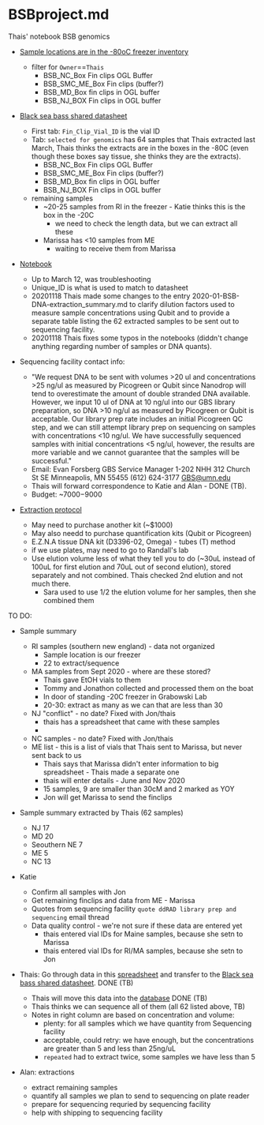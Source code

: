 # BSBproject.md
Thais' notebook BSB genomics

 * [Sample locations are in the -80oC freezer inventory](https://docs.google.com/spreadsheets/d/12TA0x9hPe6B8G34A2ID93ebjxdaGcEiMHAAajCyuQqo/edit?ts=5db7258c#gid=0)
   * filter for `Owner`==`Thais`
     * BSB_NC_Box Fin clips OGL Buffer
     * BSB_SMC_ME_Box Fin clips (buffer?)
     * BSB_MD_Box fin clips in OGL buffer
     * BSB_NJ_BOX Fin clips in OGL buffer

 
 * [Black sea bass shared datasheet](https://docs.google.com/spreadsheets/d/1nsb41ZlVDm029fumGS6wH2rgP8YyBvYq6LbtekpVMCk/edit#gid=0)
    * First tab: `Fin_Clip_Vial_ID` is the vial ID
    * Tab: `selected for genomics` has 64 samples that Thais extracted last March, Thais thinks the extracts are in the boxes in the -80C (even though these boxes say tissue, she thinks they are the extracts).
       * BSB_NC_Box Fin clips OGL Buffer
       * BSB_SMC_ME_Box Fin clips (buffer?)
       * BSB_MD_Box fin clips in OGL buffer
       * BSB_NJ_BOX Fin clips in OGL buffer
   * remaining samples
     * ~20-25 samples from RI in the freezer - Katie thinks this is the box in the -20C
       * we need to check the length data, but we can extract all these
     * Marissa has <10 samples from ME
       * waiting to receive them from Marissa
 
* [Notebook](https://github.com/thais-neu/BlackSeaBass_project/blob/master/lab_notebook/2020-01-BSB-DNA-extraction.md)
    * Up to March 12, was troubleshooting 
    * Unique_ID is what is used to match to datasheet
    * 20201118 Thais made some changes to the entry 2020-01-BSB-DNA-extraction_summary.md to clarify dilution factors used to measure sample concentrations using Qubit and to provide a separate table listing the 62 extracted samples to be sent out to sequencing facility.
    * 20201118 Thais fixes some typos in the notebooks (diddn't change anything regarding number of samples or DNA quants).

* Sequencing facility contact info: 
    * "We request DNA to be sent with volumes >20 ul and concentrations >25 ng/ul as measured by Picogreen or Qubit since Nanodrop will tend to overestimate the amount of double stranded DNA available. However, we input 10 ul of DNA at 10 ng/ul into our GBS library preparation, so DNA >10 ng/ul as measured by Picogreen or Qubit is acceptable. Our library prep rate includes an initial Picogreen QC step, and we can still attempt library prep on sequencing on samples with concentrations <10 ng/ul. We have successfully sequenced samples with initial concentrations <5 ng/ul, however, the results are more variable and we cannot guarantee that the samples will be successful."
    * Email: Evan Forsberg    GBS Service Manager    1-202 NHH    312 Church St SE    Minneapolis, MN 55455    (612) 624-3177    GBS@umn.edu
    * Thais will forward correspondence to Katie and Alan - DONE (TB).
    * Budget: ~$7000-$9000

* [Extraction protocol](https://github.com/thais-neu/BlackSeaBass_project/blob/master/lab_protocols/DNA-extraction-kits.md)
   * May need to purchase another kit (~$1000)
   * May also needd to purchase quantification kits (Qubit or Picogreen)
   * E.Z.N.A tissue DNA kit (D3396-02, Omega) - tubes (T) method
   * if we use plates, may need to go to Randall's lab
   * Use elution volume less of what they tell you to do (~30uL instead of 100uL for first elution and 70uL out of second elution), stored separately and not combined. Thais checked 2nd elution and not much there.
      *  Sara used to use 1/2 the elution volume for her samples, then she combined them
 
 TO DO:
 
 * Sample summary
    * RI samples (southern new england) - data not organized
        * Sample location is our freezer
        * 22 to extract/sequence
    * MA samples from Sept 2020 - where are these stored?
        * Thais gave EtOH vials to them
        * Tommy and Jonathon collected and processed them on the boat
        * In door of standing -20C freezer in Grabowski Lab
        * 20-30: extract as many as we can that are less than 30
    * NJ "conflict" - no date? Fixed with Jon/thais
        * thais has a spreadsheet that came with these samples
        * 
    * NC samples - no date? Fixed with Jon/thais
    * ME list - this is a list of vials that Thais sent to Marissa, but never sent back to us
        * Thais says that Marissa didn't enter information to big spreadsheet - Thais made a separate one
        * thais will enter details - June and Nov 2020
        * 15 samples, 9 are smaller than 30cM and 2 marked as YOY
        * Jon will get Marissa to send the finclips

 * Sample summary extracted by Thais (62 samples)
    * NJ 17
    * MD 20
    * Seouthern NE 7
    * ME 5
    * NC 13
    
 
 * Katie
    * Confirm all samples with Jon
    * Get remaining finclips and data from ME - Marissa
    * Quotes from sequencing facility `quote ddRAD library prep and sequencing` email thread
    * Data quality control - we're not sure if these data are entered yet
        * thais entered vial IDs for Maine samples, because she setn to Marissa
        * thais entered vial IDs for RI/MA samples, because she setn to Jon
 
 * Thais: Go through data in this [spreadsheet](https://github.com/thais-neu/BlackSeaBass_project/blob/master/lab_notebook/2020-01-BSB-DNA-extraction_summary.md) and transfer to the [Black sea bass shared datasheet](https://docs.google.com/spreadsheets/d/1nsb41ZlVDm029fumGS6wH2rgP8YyBvYq6LbtekpVMCk/edit#gid=0). DONE (TB)
   * Thais will move this data into the [database](https://docs.google.com/spreadsheets/d/1nsb41ZlVDm029fumGS6wH2rgP8YyBvYq6LbtekpVMCk/edit#gid=690341558) DONE (TB)
   * Thais thinks we can sequence all of them (all 62 listed above, TB)
   * Notes in right column are based on concentration and volume:
     * plenty: for all samples which we have quantity from Sequencing facility
     * acceptable, could retry: we have enough, but the concentrations are greater than 5 and less than 25ng/uL
     * `repeated` had to extract twice,  some samples we have less than 5
 * Alan: extractions 
    * extract remaining samples
    * quantify all samples we plan to send to sequencing on plate reader
    * prepare for sequencing requried by sequencing facility
    * help with shipping to sequencing facility
    

 
